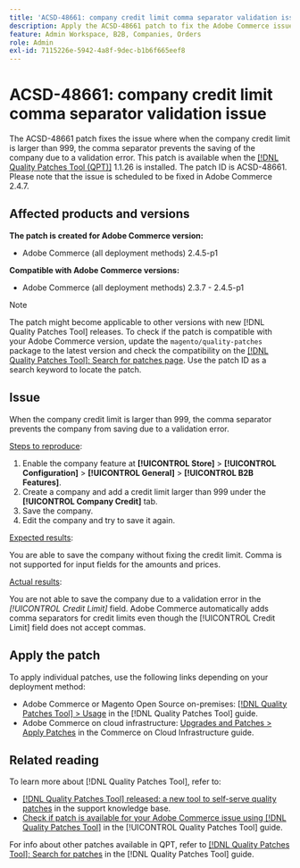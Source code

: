 ```yaml
---
title: 'ACSD-48661: company credit limit comma separator validation issue'
description: Apply the ACSD-48661 patch to fix the Adobe Commerce issue where when the company credit limit is larger than 999, the comma separator prevents the saving of the company due to a validation error.
feature: Admin Workspace, B2B, Companies, Orders
role: Admin
exl-id: 7115226e-5942-4a8f-9dec-b1b6f665eef8
---
```

# ACSD-48661: company credit limit comma separator validation issue

The ACSD-48661 patch fixes the issue where when the company credit limit is larger than 999, the comma separator prevents the saving of the company due to a validation error. This patch is available when the [[!DNL Quality Patches Tool (QPT)]](https://experienceleague.adobe.com/en/docs/commerce-operations/tools/quality-patches-tool/quality-patches-tool-to-self-serve-quality-patches) 1.1.26 is installed. The patch ID is ACSD-48661. Please note that the issue is scheduled to be fixed in Adobe Commerce 2.4.7.

## Affected products and versions

**The patch is created for Adobe Commerce version:**

* Adobe Commerce (all deployment methods) 2.4.5-p1

**Compatible with Adobe Commerce versions:**

* Adobe Commerce (all deployment methods) 2.3.7 - 2.4.5-p1

>[!NOTE]
>
>The patch might become applicable to other versions with new [!DNL Quality Patches Tool] releases. To check if the patch is compatible with your Adobe Commerce version, update the `magento/quality-patches` package to the latest version and check the compatibility on the [[!DNL Quality Patches Tool]: Search for patches page](https://experienceleague.adobe.com/tools/commerce-quality-patches/index.html). Use the patch ID as a search keyword to locate the patch.

## Issue

When the company credit limit is larger than 999, the comma separator prevents the company from saving due to a validation error.

<u>Steps to reproduce</u>:

1. Enable the company feature at **[!UICONTROL Store]** > **[!UICONTROL Configuration]** > **[!UICONTROL General]** > **[!UICONTROL B2B Features]**.
1. Create a company and add a credit limit larger than 999 under the **[!UICONTROL Company Credit]** tab.
1. Save the company.
1. Edit the company and try to save it again.

<u>Expected results</u>:

You are able to save the company without fixing the credit limit. Comma is not supported for input fields for the amounts and prices.

<u>Actual results</u>:

You are not able to save the company due to a validation error in the *[!UICONTROL Credit Limit]* field. Adobe Commerce automatically adds comma separators for credit limits even though the [!UICONTROL Credit Limit] field does not accept commas.

## Apply the patch

To apply individual patches, use the following links depending on your deployment method:

* Adobe Commerce or Magento Open Source on-premises: [[!DNL Quality Patches Tool] > Usage](/help/tools/quality-patches-tool/usage.md) in the [!DNL Quality Patches Tool] guide.
* Adobe Commerce on cloud infrastructure: [Upgrades and Patches > Apply Patches](https://experienceleague.adobe.com/docs/commerce-cloud-service/user-guide/develop/upgrade/apply-patches.html) in the Commerce on Cloud Infrastructure guide.

## Related reading

To learn more about [!DNL Quality Patches Tool], refer to:

* [[!DNL Quality Patches Tool] released: a new tool to self-serve quality patches](https://experienceleague.adobe.com/en/docs/commerce-operations/tools/quality-patches-tool/quality-patches-tool-to-self-serve-quality-patches) in the support knowledge base.
* [Check if patch is available for your Adobe Commerce issue using [!DNL Quality Patches Tool]](/help/tools/quality-patches-tool/patches-available-in-qpt/check-patch-for-magento-issue-with-magento-quality-patches.md) in the [!UICONTROL Quality Patches Tool] guide.


For info about other patches available in QPT, refer to [[!DNL Quality Patches Tool]: Search for patches](https://experienceleague.adobe.com/tools/commerce-quality-patches/index.html) in the [!DNL Quality Patches Tool] guide.
